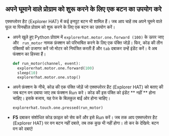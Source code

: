 ## अपने घूमाने वाले प्रोग्राम को शुरू करने के लिए एक बटन का उपयोग करे

एक्सप्लोरर हैट (Explorer HAT) में कई इनपुट बटन भी शामिल हैं। जब आप चाहें तब अपने घूमने वाले फूल या पिनव्हील प्रोग्राम को शुरू करने के लिए एक बटन का उपयोग करें।

- अपने खुले हुए Python प्रोग्राम में ` explorerhat.motor.one.forward (100) ` के ऊपर जाए और ` run_motor` नामक फ़ंक्शन को परिभाषित करने के लिए एक पंक्ति जोड़ें। फिर, कोड की तीन पंक्तियों को उजागर करें जो मोटर को नियंत्रित करती हैं और `tab` दबाकर उन्हें इंडेंट करें। वे अब फंक्शन का हिस्सा हैं।
    
    ```python
    def run_motor(channel, event):
      explorerhat.motor.one.forward(100)
      sleep(10)
      explorerhat.motor.one.stop()
    ```

- अपने फ़ंक्शन के नीचे, कोड की एक पंक्ति जोड़ें जो एक्सप्लोरर हैट (Explorer HAT) को बताए की जब बटन वन दबाया जाए तब फंक्शन Run करे। कोड की इस पंक्ति को इंडेंट ** नहीं ** होना चाहिए। इसके बजाय, यह पेज के बिलकुल बाईं ओर होना चाहिए।
    
    ```python
    explorerhat.touch.one.pressed(run_motor)
    ```

- **F5** दबाकर संशोधित कोड फ़ाइल को सेव करें और इसे Run करें। जब तक आप एक्सप्लोरर हैट (Explorer HAT) पर वन बटन नहीं दबाते, तब तक कुछ भी नहीं होगा। तो कर के देखिये: बटन वन को दबाएं!